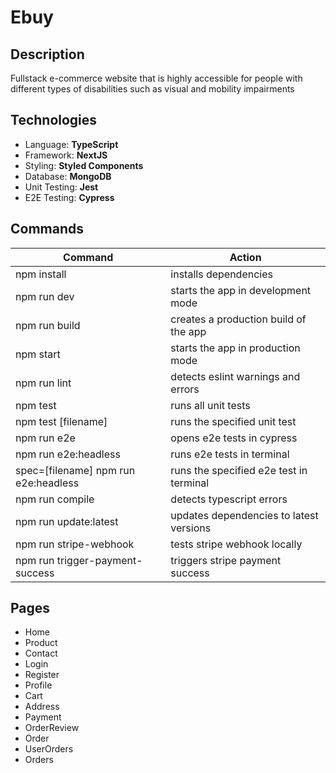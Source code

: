 # Ebuy

## Description

Fullstack e-commerce website that is highly accessible for people with different types of disabilities such as visual and mobility impairments

## Technologies

- Language: **TypeScript**
- Framework: **NextJS**
- Styling: **Styled Components**
- Database: **MongoDB**
- Unit Testing: **Jest**
- E2E Testing: **Cypress**

## Commands

| Command                              | Action                                  |
| ------------------------------------ | --------------------------------------- |
| npm install                          | installs dependencies                   |
| npm run dev                          | starts the app in development mode      |
| npm run build                        | creates a production build of the app   |
| npm start                            | starts the app in production mode       |
| npm run lint                         | detects eslint warnings and errors      |
| npm test                             | runs all unit tests                     |
| npm test [filename]                  | runs the specified unit test            |
| npm run e2e                          | opens e2e tests in cypress              |
| npm run e2e:headless                 | runs e2e tests in terminal              |
| spec=[filename] npm run e2e:headless | runs the specified e2e test in terminal |
| npm run compile                      | detects typescript errors               |
| npm run update:latest                | updates dependencies to latest versions |
| npm run stripe-webhook               | tests stripe webhook locally            |
| npm run trigger-payment-success      | triggers stripe payment success         |

## Pages

- Home
- Product
- Contact
- Login
- Register
- Profile
- Cart
- Address
- Payment
- OrderReview
- Order
- UserOrders
- Orders
